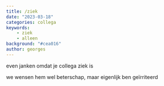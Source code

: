 ```yaml
---
title: /ziek
date: "2023-03-18"
categories: collega
keywords:
    - ziek
    - alleen
background: "#cea016"
author: georges
---
```


even janken omdat je collega ziek is

we wensen hem wel beterschap, maar eigenlijk ben geïrriteerd 